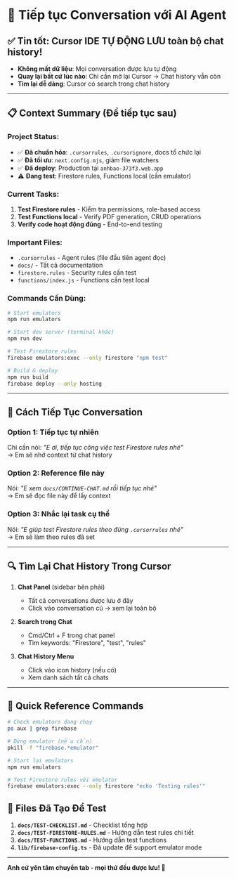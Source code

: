# 🔄 Tiếp tục Conversation với AI Agent

## ✅ Tin tốt: Cursor IDE **TỰ ĐỘNG LƯU** toàn bộ chat history!

- **Không mất dữ liệu**: Mọi conversation được lưu tự động
- **Quay lại bất cứ lúc nào**: Chỉ cần mở lại Cursor → Chat history vẫn còn
- **Tìm lại dễ dàng**: Cursor có search trong chat history

---

## 📋 Context Summary (Để tiếp tục sau)

### Project Status:
- ✅ **Đã chuẩn hóa**: `.cursorrules`, `.cursorignore`, docs tổ chức lại
- ✅ **Đã tối ưu**: `next.config.mjs`, giảm file watchers
- ✅ **Đã deploy**: Production tại `anhbao-373f3.web.app`
- ⚠️ **Đang test**: Firestore rules, Functions local (cần emulator)

### Current Tasks:
1. **Test Firestore rules** - Kiểm tra permissions, role-based access
2. **Test Functions local** - Verify PDF generation, CRUD operations
3. **Verify code hoạt động đúng** - End-to-end testing

### Important Files:
- `.cursorrules` - Agent rules (file đầu tiên agent đọc)
- `docs/` - Tất cả documentation
- `firestore.rules` - Security rules cần test
- `functions/index.js` - Functions cần test local

### Commands Cần Dùng:
```bash
# Start emulators
npm run emulators

# Start dev server (terminal khác)
npm run dev

# Test Firestore rules
firebase emulators:exec --only firestore "npm test"

# Build & deploy
npm run build
firebase deploy --only hosting
```

---

## 💬 Cách Tiếp Tục Conversation

### Option 1: Tiếp tục tự nhiên
Chỉ cần nói: *"E ơi, tiếp tục công việc test Firestore rules nhé"*  
→ Em sẽ nhớ context từ chat history

### Option 2: Reference file này
Nói: *"E xem `docs/CONTINUE-CHAT.md` rồi tiếp tục nhé"*  
→ Em sẽ đọc file này để lấy context

### Option 3: Nhắc lại task cụ thể
Nói: *"E giúp test Firestore rules theo đúng `.cursorrules` nhé"*  
→ Em sẽ làm theo rules đã set

---

## 🔍 Tìm Lại Chat History Trong Cursor

1. **Chat Panel** (sidebar bên phải)
   - Tất cả conversations được lưu ở đây
   - Click vào conversation cũ → xem lại toàn bộ

2. **Search trong Chat**
   - Cmd/Ctrl + F trong chat panel
   - Tìm keywords: "Firestore", "test", "rules"

3. **Chat History Menu**
   - Click vào icon history (nếu có)
   - Xem danh sách tất cả chats

---

## 📝 Quick Reference Commands

```bash
# Check emulators đang chạy
ps aux | grep firebase

# Dừng emulator (nếu cần)
pkill -f "firebase.*emulator"

# Start lại emulators
npm run emulators

# Test Firestore rules với emulator
firebase emulators:exec --only firestore "echo 'Testing rules'"
```

## 🔗 Files Đã Tạo Để Test

1. **`docs/TEST-CHECKLIST.md`** - Checklist tổng hợp
2. **`docs/TEST-FIRESTORE-RULES.md`** - Hướng dẫn test rules chi tiết
3. **`docs/TEST-FUNCTIONS.md`** - Hướng dẫn test functions
4. **`lib/firebase-config.ts`** - Đã update để support emulator mode

---

**Anh cứ yên tâm chuyển tab - mọi thứ đều được lưu! 🎯**

